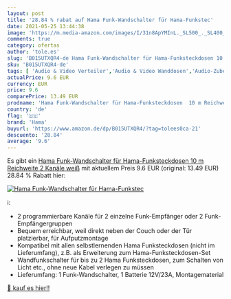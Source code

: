 ```yaml
---
layout: post
title: '28.84 % rabat auf Hama Funk-Wandschalter für Hama-Funkstec'
date: 2021-05-25 13:44:38
image: 'https://m.media-amazon.com/images/I/31n8ApYMInL._SL500_._SL400_.jpg'
comments: true
category: ofertas
author: 'tole.es'
slug: 'B015UTXQR4-de Hama Funk-Wandschalter für Hama-Funksteckdosen 10 m...'
sku: 'B015UTXQR4-de'
tags: [ 'Audio & Video Verteiler','Audio & Video Wanddosen','Audio-Zubehör','Elektronik & Foto','Hifi & Audio','hama', ]
actualPrice: 9.6 EUR
currency: EUR
price: 9.6
comparePrice: 13.49 EUR
prodname: 'Hama Funk-Wandschalter für Hama-Funksteckdosen  10 m Reichweite  2 Kanäle  weiß'
country: 'de'
flag: '🇩🇪'
brand: 'Hama'
buyurl: 'https://www.amazon.de/dp/B015UTXQR4/?tag=tolees0ca-21'
descuento: '28.84'
average: '9.6'
---
```


Es gibt ein [Hama Funk-Wandschalter für Hama-Funksteckdosen  10 m Reichweite  2 Kanäle  weiß](https://www.amazon.de/dp/B015UTXQR4/?tag=tolees0ca-21) mit aktuellem Preis 9.6 EUR (original: 13.49 EUR) 28.84 % Rabatt hier:

[![Hama Funk-Wandschalter für Hama-Funkstec](https://m.media-amazon.com/images/I/31n8ApYMInL._SL500_._SL400_.jpg)](https://www.amazon.de/dp/B015UTXQR4/?tag=tolees0ca-21)

ℹ️:

- 2 programmierbare Kanäle für 2 einzelne Funk-Empfänger oder 2 Funk-Empfängergruppen
- Bequem erreichbar, weil direkt neben der Couch oder der Tür platzierbar, für Aufputzmontage
- Kompatibel mit allen selbstlernenden Hama Funksteckdosen (nicht im Lieferumfang), z.B. als Erweiterung zum Hama-Funksteckdosen-Set
- Wandfunkschalter für bis zu 2 Hama Funksteckdosen, zum Schalten von Licht etc., ohne neue Kabel verlegen zu müssen
- Lieferumfang: 1 Funk-Wandschalter, 1 Batterie 12V/23A, Montagematerial

[🛒 kauf es hier!!](https://www.amazon.de/dp/B015UTXQR4/?tag=tolees0ca-21)
